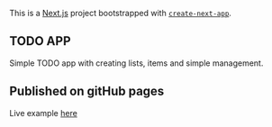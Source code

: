 This is a [Next.js](https://nextjs.org) project bootstrapped with [`create-next-app`](https://nextjs.org/docs/app/api-reference/cli/create-next-app).

## TODO APP

Simple TODO app with creating lists, items and simple management.


## Published on gitHub pages

Live example [here](https://dominikdorcak.github.io/todo/) 
